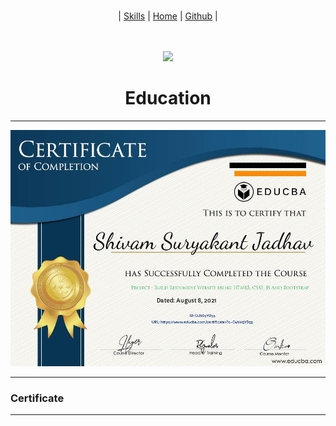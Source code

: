 <br>
<div align="center">

| <a color="green" href="SKILLS.html">Skills</a> | <a href="http://shivamjadhav.me/Mark-up-Portfolio/">Home</a> | <a href="GITHUB.html">Github</a> |
  
  <br>
  

</div>

<br>
<div align="center">
  
<img display="flex" src="https://media1.giphy.com/media/gFmkpNCar7TSoauRUs/giphy.gif?cid=ecf05e47w9l6v2g3ha1y5d28iv2fqpgzmfhgs661fqtmm6vt&rid=giphy.gif&ct=s"/>
  <h1>Education</h1>
  <hr>
 </div>



 <img src="https://raw.githubusercontent.com/shivamJadhav12/Mark-up-Portfolio/main/WhatsApp%20Image%202021-09-09%20at%204.16.56%20AM.jpeg"/>
  <hr>
<h3>Certificate </h3>
  <hr>
